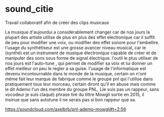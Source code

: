 # sound_citie
Travail collaboratif afin de créer des clips musicaux


La musique d'aujourdui a considérablement changer car de nos jours la plupart des artiste utilise de plus en plus des effet electronique car il suffit de peu pour modifier une voix,
ou modifier des effet sonore  pour l'embellire.
l'usage du synthétiseur est une grosse avancer niveau musical, car le (synthé) est un instrument de musique électronique capable de créer et de manipuler des sons sous forme de signal électrique.
l'outil le plus utiliser de nos jours est l'auto-tune , qui permet de modifier sa voix et lui donner un effet meilleur on peu le regler a sa guise.
l'usage de l'informatique est devenu incontournable dans le monde de la musique, certain on n'ont même fait leur marque de fabrique comme le groupe pnl qui l'utilise dans pratiquement tous leur morceau,
 certain diront qu'il en abuse mais comme le dit Ademo l'un des membre du groupe PNL, (Je suis pas un rappeur, sans vocodeur je suis claqué) phrase tiré du tittre Mowgli sortie en 2015, il insinue que sans autotune il ne serais pas si bon rappeur que sa.

https://soundcloud.com/axelbrb/pnl-ademo-mowgli#t=2:56

<link href='https://cdn.knightlab.com/libs/soundcite/latest/css/player.css' rel='stylesheet' type='text/css'><script type='text/javascript' src='https://cdn.knightlab.com/libs/soundcite/latest/js/soundcite.min.js'></script>
